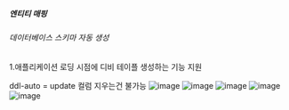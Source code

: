 ##### 엔티티 매핑
###### 데이터베이스 스키마 자동 생성


1.애플리케이션 로딩 시점에 디비 테이플 생성하는 기능 지원

ddl-auto = update 컬럼 지우는건 불가능
![image](https://user-images.githubusercontent.com/40969203/105570903-6a4bef80-5d8f-11eb-9c0e-f0e8ab20429f.png)
![image](https://user-images.githubusercontent.com/40969203/105570907-6cae4980-5d8f-11eb-97ac-f52321bf24da.png)
![image](https://user-images.githubusercontent.com/40969203/105570909-6f10a380-5d8f-11eb-954d-691b798fe102.png)
![image](https://user-images.githubusercontent.com/40969203/105570911-720b9400-5d8f-11eb-9814-260ad6c9b661.png)
![image](https://user-images.githubusercontent.com/40969203/105570913-746dee00-5d8f-11eb-9493-32cd23b221b7.png)

